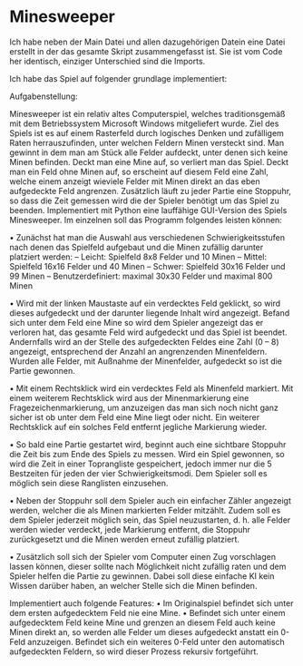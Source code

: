 # Minesweeper

Ich habe neben der Main Datei und allen dazugehörigen Datein eine Datei erstellt in der das gesamte Skript zusammengefasst ist.
Sie ist vom Code her identisch, einziger Unterschied sind die Imports.

Ich habe das Spiel auf folgender grundlage implementiert:

Aufgabenstellung:

Minesweeper ist ein relativ altes Computerspiel, welches traditionsgemäß mit dem Betriebssystem Microsoft Windows mitgeliefert wurde. Ziel des Spiels ist es auf einem Rasterfeld durch logisches Denken und zufälligem Raten herrauszufinden, unter welchen Feldern Minen versteckt sind. Man gewinnt in dem man am Stück alle Felder aufdeckt, unter denen sich keine Minen befinden. Deckt man eine Mine auf, so verliert man das
Spiel. Deckt man ein Feld ohne Minen auf, so erscheint auf diesem Feld eine Zahl, welche einem anzeigt wieviele Felder mit Minen direkt an das eben aufgedeckte Feld angrenzen. Zusätzlich läuft zu jeder Partie eine Stoppuhr, so dass die Zeit gemessen wird die der
Spieler benötigt um das Spiel zu beenden. Implementiert mit Python eine lauffähige GUI-Version des Spiels Minesweeper. Im einzelnen soll das Programm folgendes leisten können:

• Zunächst hat man die Auswahl aus verschiedenen Schwierigkeitsstufen nach denen das Spielfeld aufgebaut und die Minen zufällig darunter platziert werden:
  – Leicht: Spielfeld 8x8 Felder und 10 Minen
  – Mittel: Spielfeld 16x16 Felder und 40 Minen
  – Schwer: Spielfeld 30x16 Felder und 99 Minen
  – Benutzerdefiniert: maximal 30x30 Felder und maximal 800 Minen
  
• Wird mit der linken Maustaste auf ein verdecktes Feld geklickt, so wird dieses aufgedeckt und der darunter liegende Inhalt wird angezeigt. Befand sich unter dem Feld eine Mine so wird dem Spieler angezeigt das er verloren hat, das gesamte Feld wird aufgedeckt und das Spiel ist beendet. Andernfalls wird an der Stelle des aufgedeckten Feldes eine Zahl (0 – 8) angezeigt, entsprechend der Anzahl an angrenzenden Minenfeldern. Wurden alle Felder, mit Außnahme der Minenfelder, aufgedeckt so ist die Partie gewonnen.

• Mit einem Rechtsklick wird ein verdecktes Feld als Minenfeld markiert. Mit einem weiterem Rechtsklick wird aus der Minenmarkierung eine Fragezeichenmarkierung, um anzuzeigen das man sich noch nicht ganz sicher ist ob unter dem Feld eine Mine liegt oder nicht. Ein weiterer Rechtsklick auf ein solches Feld entfernt jegliche Markierung wieder.

• So bald eine Partie gestartet wird, beginnt auch eine sichtbare Stoppuhr die Zeit bis zum Ende des Spiels zu messen. Wird ein Spiel gewonnen, so wird die Zeit in einer Toprangliste gespeichert, jedoch immer nur die 5 Bestzeiten für jeden der vier Schwierigkeitsmodi. Dem Spieler soll es möglich sein diese Ranglisten einzusehen.

• Neben der Stoppuhr soll dem Spieler auch ein einfacher Zähler angezeigt werden, welcher die als Minen markierten Felder mitzählt. Zudem soll es dem Spieler jederzeit möglich sein, das Spiel neuzustarten, d. h. alle Felder werden wieder verdeckt, jede Markierung entfernt, die Stoppuhr zurückgesetzt und die Minen werden erneut zufällig platziert.

• Zusätzlich soll sich der Spieler vom Computer einen Zug vorschlagen lassen können, dieser sollte nach Möglichkeit nicht zufällig raten und dem Spieler helfen die Partie zu gewinnen. Dabei soll diese einfache KI kein Wissen darüber haben, an welcher Stelle sich die Minen befinden.

Implementiert auch folgende Features:
• Im Originalspiel befindet sich unter dem ersten aufgedecktem Feld nie eine Mine.
• Befindet sich unter einem aufgedecktem Feld keine Mine und grenzen an diesem Feld auch keine Minen direkt an, so werden alle Felder um dieses aufgedeckt anstatt ein 0-Feld anzuzeigen. Befindet sich ein weiteres 0-Feld unter den automatisch aufgedeckten Feldern, so wird dieser Prozess rekursiv fortgeführt.
